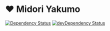 ❤ Midori Yakumo
===========
[![Dependency Status](https://david-dm.org/chengyuhui/ImageTagger?style=flat)](https://david-dm.org/chengyuhui/ImageTagger)
[![devDependency Status](https://david-dm.org/chengyuhui/ImageTagger/dev-status.svg?style=flat)](https://david-dm.org/chengyuhui/ImageTagger#info=devDependencies)

